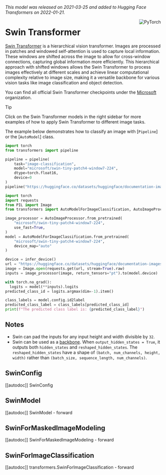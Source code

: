 <!--Copyright 2022 The HuggingFace Team. All rights reserved.

Licensed under the Apache License, Version 2.0 (the "License"); you may not use this file except in compliance with
the License. You may obtain a copy of the License at

http://www.apache.org/licenses/LICENSE-2.0

Unless required by applicable law or agreed to in writing, software distributed under the License is distributed on
an "AS IS" BASIS, WITHOUT WARRANTIES OR CONDITIONS OF ANY KIND, either express or implied. See the License for the
specific language governing permissions and limitations under the License.

⚠️ Note that this file is in Markdown but contain specific syntax for our doc-builder (similar to MDX) that may not be
rendered properly in your Markdown viewer.

-->
*This model was released on 2021-03-25 and added to Hugging Face Transformers on 2022-01-21.*

<div style="float: right;">
    <div class="flex flex-wrap space-x-1">
        <img alt="PyTorch" src="https://img.shields.io/badge/PyTorch-DE3412?style=flat&logo=pytorch&logoColor=white">
    </div>
</div>

# Swin Transformer

[Swin Transformer](https://huggingface.co/papers/2103.14030) is a hierarchical vision transformer. Images are processed in patches and windowed self-attention is used to capture local information. These windows are shifted across the image to allow for cross-window connections, capturing global information more efficiently. This hierarchical approach with shifted windows allows the Swin Transformer to process images effectively at different scales and achieve linear computational complexity relative to image size, making it a versatile backbone for various vision tasks like image classification and object detection.

You can find all official Swin Transformer checkpoints under the [Microsoft](https://huggingface.co/microsoft?search_models=swin) organization.

> [!TIP]
> Click on the Swin Transformer models in the right sidebar for more examples of how to apply Swin Transformer to different image tasks.

The example below demonstrates how to classify an image with [`Pipeline`] or the [`AutoModel`] class.

<hfoptions id="usage">
<hfoption id="Pipeline">

```py
import torch
from transformers import pipeline

pipeline = pipeline(
    task="image-classification",
    model="microsoft/swin-tiny-patch4-window7-224",
    dtype=torch.float16,
    device=0
)
pipeline("https://huggingface.co/datasets/huggingface/documentation-images/resolve/main/pipeline-cat-chonk.jpeg")
```

</hfoption>

<hfoption id="AutoModel">

```py
import torch
import requests
from PIL import Image
from transformers import AutoModelForImageClassification, AutoImageProcessor

image_processor = AutoImageProcessor.from_pretrained(
    "microsoft/swin-tiny-patch4-window7-224",
    use_fast=True,
)
model = AutoModelForImageClassification.from_pretrained(
    "microsoft/swin-tiny-patch4-window7-224",
    device_map="auto"
)

device = infer_device()
url = "https://huggingface.co/datasets/huggingface/documentation-images/resolve/main/pipeline-cat-chonk.jpeg"
image = Image.open(requests.get(url, stream=True).raw)
inputs = image_processor(image, return_tensors="pt").to(model.device)

with torch.no_grad():
  logits = model(**inputs).logits
predicted_class_id = logits.argmax(dim=-1).item()

class_labels = model.config.id2label
predicted_class_label = class_labels[predicted_class_id]
print(f"The predicted class label is: {predicted_class_label}")
```

</hfoption>
</hfoptions>

## Notes

- Swin can pad the inputs for any input height and width divisible by `32`.
- Swin can be used as a [backbone](../backbones). When `output_hidden_states = True`, it outputs both `hidden_states` and `reshaped_hidden_states`. The `reshaped_hidden_states` have a shape of `(batch, num_channels, height, width)` rather than `(batch_size, sequence_length, num_channels)`.

## SwinConfig

[[autodoc]] SwinConfig

## SwinModel

[[autodoc]] SwinModel
    - forward

## SwinForMaskedImageModeling

[[autodoc]] SwinForMaskedImageModeling
    - forward

## SwinForImageClassification

[[autodoc]] transformers.SwinForImageClassification
    - forward
